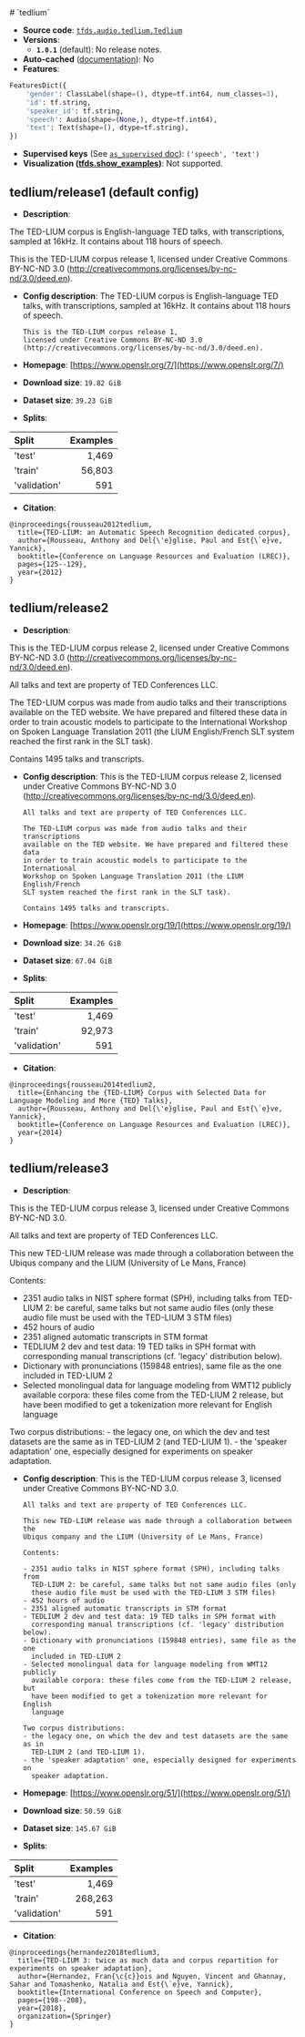 <div itemscope itemtype="http://schema.org/Dataset">
  <div itemscope itemprop="includedInDataCatalog" itemtype="http://schema.org/DataCatalog">
    <meta itemprop="name" content="TensorFlow Datasets" />
  </div>
  <meta itemprop="name" content="tedlium" />
  <meta itemprop="description" content="The TED-LIUM corpus is English-language TED talks, with transcriptions,&#10;sampled at 16kHz. It contains about 118 hours of speech.&#10;&#10;This is the TED-LIUM corpus release 1,&#10;licensed under Creative Commons BY-NC-ND 3.0&#10;(http://creativecommons.org/licenses/by-nc-nd/3.0/deed.en).&#10;&#10;To use this dataset:&#10;&#10;```python&#10;import tensorflow_datasets as tfds&#10;&#10;ds = tfds.load(&#x27;tedlium&#x27;, split=&#x27;train&#x27;)&#10;for ex in ds.take(4):&#10;  print(ex)&#10;```&#10;&#10;See [the guide](https://www.tensorflow.org/datasets/overview) for more&#10;informations on [tensorflow_datasets](https://www.tensorflow.org/datasets).&#10;&#10;" />
  <meta itemprop="url" content="https://www.tensorflow.org/datasets/catalog/tedlium" />
  <meta itemprop="sameAs" content="https://www.openslr.org/7/" />
  <meta itemprop="citation" content="@inproceedings{rousseau2012tedlium,&#10;  title={TED-LIUM: an Automatic Speech Recognition dedicated corpus},&#10;  author={Rousseau, Anthony and Del{\&#x27;e}glise, Paul and Est{\`e}ve, Yannick},&#10;  booktitle={Conference on Language Resources and Evaluation (LREC)},&#10;  pages={125--129},&#10;  year={2012}&#10;}" />
</div>
# `tedlium`

*   **Source code**:
    [`tfds.audio.tedlium.Tedlium`](https://github.com/tensorflow/datasets/tree/master/tensorflow_datasets/audio/tedlium.py)
*   **Versions**:
    *   **`1.0.1`** (default): No release notes.
*   **Auto-cached**
    ([documentation](https://www.tensorflow.org/datasets/performances#auto-caching)):
    No
*   **Features**:

```python
FeaturesDict({
    'gender': ClassLabel(shape=(), dtype=tf.int64, num_classes=3),
    'id': tf.string,
    'speaker_id': tf.string,
    'speech': Audio(shape=(None,), dtype=tf.int64),
    'text': Text(shape=(), dtype=tf.string),
})
```

*   **Supervised keys** (See
    [`as_supervised` doc](https://www.tensorflow.org/datasets/api_docs/python/tfds/load#args)):
    `('speech', 'text')`
*   **Visualization
    ([tfds.show_examples](https://www.tensorflow.org/datasets/api_docs/python/tfds/visualization/show_examples))**:
    Not supported.

## tedlium/release1 (default config)

*   **Description**:

The TED-LIUM corpus is English-language TED talks, with transcriptions, sampled
at 16kHz. It contains about 118 hours of speech.

This is the TED-LIUM corpus release 1, licensed under Creative Commons BY-NC-ND
3.0 (http://creativecommons.org/licenses/by-nc-nd/3.0/deed.en).

*   **Config description**: The TED-LIUM corpus is English-language TED talks,
    with transcriptions, sampled at 16kHz. It contains about 118 hours of
    speech.

        This is the TED-LIUM corpus release 1,
        licensed under Creative Commons BY-NC-ND 3.0
        (http://creativecommons.org/licenses/by-nc-nd/3.0/deed.en).

*   **Homepage**: [https://www.openslr.org/7/](https://www.openslr.org/7/)

*   **Download size**: `19.82 GiB`

*   **Dataset size**: `39.23 GiB`

*   **Splits**:

Split        | Examples
:----------- | -------:
'test'       | 1,469
'train'      | 56,803
'validation' | 591

*   **Citation**:

```
@inproceedings{rousseau2012tedlium,
  title={TED-LIUM: an Automatic Speech Recognition dedicated corpus},
  author={Rousseau, Anthony and Del{\'e}glise, Paul and Est{\`e}ve, Yannick},
  booktitle={Conference on Language Resources and Evaluation (LREC)},
  pages={125--129},
  year={2012}
}
```

## tedlium/release2

*   **Description**:

This is the TED-LIUM corpus release 2, licensed under Creative Commons BY-NC-ND
3.0 (http://creativecommons.org/licenses/by-nc-nd/3.0/deed.en).

All talks and text are property of TED Conferences LLC.

The TED-LIUM corpus was made from audio talks and their transcriptions available
on the TED website. We have prepared and filtered these data in order to train
acoustic models to participate to the International Workshop on Spoken Language
Translation 2011 (the LIUM English/French SLT system reached the first rank in
the SLT task).

Contains 1495 talks and transcripts.

*   **Config description**: This is the TED-LIUM corpus release 2, licensed
    under Creative Commons BY-NC-ND 3.0
    (http://creativecommons.org/licenses/by-nc-nd/3.0/deed.en).

        All talks and text are property of TED Conferences LLC.

        The TED-LIUM corpus was made from audio talks and their transcriptions
        available on the TED website. We have prepared and filtered these data
        in order to train acoustic models to participate to the International
        Workshop on Spoken Language Translation 2011 (the LIUM English/French
        SLT system reached the first rank in the SLT task).

        Contains 1495 talks and transcripts.

*   **Homepage**: [https://www.openslr.org/19/](https://www.openslr.org/19/)

*   **Download size**: `34.26 GiB`

*   **Dataset size**: `67.04 GiB`

*   **Splits**:

Split        | Examples
:----------- | -------:
'test'       | 1,469
'train'      | 92,973
'validation' | 591

*   **Citation**:

```
@inproceedings{rousseau2014tedlium2,
  title={Enhancing the {TED-LIUM} Corpus with Selected Data for Language Modeling and More {TED} Talks},
  author={Rousseau, Anthony and Del{\'e}glise, Paul and Est{\`e}ve, Yannick},
  booktitle={Conference on Language Resources and Evaluation (LREC)},
  year={2014}
}
```

## tedlium/release3

*   **Description**:

This is the TED-LIUM corpus release 3, licensed under Creative Commons BY-NC-ND
3.0.

All talks and text are property of TED Conferences LLC.

This new TED-LIUM release was made through a collaboration between the Ubiqus
company and the LIUM (University of Le Mans, France)

Contents:

-   2351 audio talks in NIST sphere format (SPH), including talks from TED-LIUM
    2: be careful, same talks but not same audio files (only these audio file
    must be used with the TED-LIUM 3 STM files)
-   452 hours of audio
-   2351 aligned automatic transcripts in STM format
-   TEDLIUM 2 dev and test data: 19 TED talks in SPH format with corresponding
    manual transcriptions (cf. 'legacy' distribution below).
-   Dictionary with pronunciations (159848 entries), same file as the one
    included in TED-LIUM 2
-   Selected monolingual data for language modeling from WMT12 publicly
    available corpora: these files come from the TED-LIUM 2 release, but have
    been modified to get a tokenization more relevant for English language

Two corpus distributions: - the legacy one, on which the dev and test datasets
are the same as in TED-LIUM 2 (and TED-LIUM 1). - the 'speaker adaptation' one,
especially designed for experiments on speaker adaptation.

*   **Config description**: This is the TED-LIUM corpus release 3, licensed
    under Creative Commons BY-NC-ND 3.0.

        All talks and text are property of TED Conferences LLC.

        This new TED-LIUM release was made through a collaboration between the
        Ubiqus company and the LIUM (University of Le Mans, France)

        Contents:

        - 2351 audio talks in NIST sphere format (SPH), including talks from
          TED-LIUM 2: be careful, same talks but not same audio files (only
          these audio file must be used with the TED-LIUM 3 STM files)
        - 452 hours of audio
        - 2351 aligned automatic transcripts in STM format
        - TEDLIUM 2 dev and test data: 19 TED talks in SPH format with
          corresponding manual transcriptions (cf. 'legacy' distribution below).
        - Dictionary with pronunciations (159848 entries), same file as the one
          included in TED-LIUM 2
        - Selected monolingual data for language modeling from WMT12 publicly
          available corpora: these files come from the TED-LIUM 2 release, but
          have been modified to get a tokenization more relevant for English
          language

        Two corpus distributions:
        - the legacy one, on which the dev and test datasets are the same as in
          TED-LIUM 2 (and TED-LIUM 1).
        - the 'speaker adaptation' one, especially designed for experiments on
          speaker adaptation.

*   **Homepage**: [https://www.openslr.org/51/](https://www.openslr.org/51/)

*   **Download size**: `50.59 GiB`

*   **Dataset size**: `145.67 GiB`

*   **Splits**:

Split        | Examples
:----------- | -------:
'test'       | 1,469
'train'      | 268,263
'validation' | 591

*   **Citation**:

```
@inproceedings{hernandez2018tedlium3,
  title={TED-LIUM 3: twice as much data and corpus repartition for experiments on speaker adaptation},
  author={Hernandez, Fran{\c{c}}ois and Nguyen, Vincent and Ghannay, Sahar and Tomashenko, Natalia and Est{\`e}ve, Yannick},
  booktitle={International Conference on Speech and Computer},
  pages={198--208},
  year={2018},
  organization={Springer}
}
```
